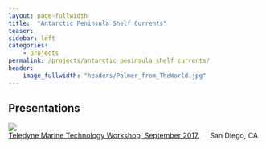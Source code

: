 ```yaml
---
layout: page-fullwidth
title:  "Antarctic Peninsula Shelf Currents"
teaser:
sidebar: left
categories:
    - projects
permalink: /projects/antarctic_peninsula_shelf_currents/
header:
    image_fullwidth: "headers/Palmer_from_TheWorld.jpg"
---
```



<h2>Presentations</h2>
<!-- PRESENTATIONS -->
<div class="row">
  <div class="large-2 columns">    
      <img src="https://github.com/nicolecouto/nicolecouto.github.io/blob/master/images/couto_rdi_equipment_grant_thumb.jpg?raw=true">
  </div>
  <div class="large-10 columns">
  <a href="/assets/posters/couto_rdi_equipment_grant.pdf">Teledyne Marine Technology Workshop, September 2017.</a> San Diego, CA
  </div>
</div>
